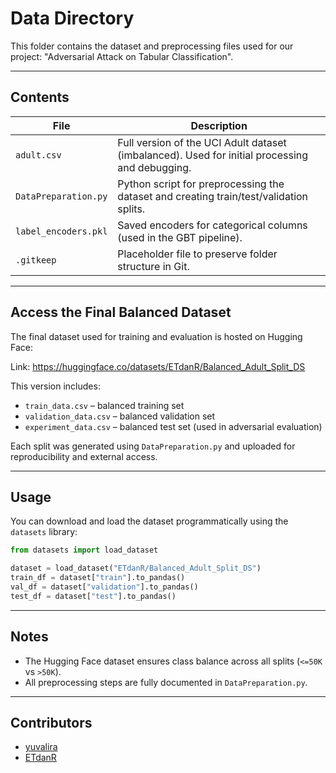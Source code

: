 # Data Directory

This folder contains the dataset and preprocessing files used for our project:
"Adversarial Attack on Tabular Classification".

---

## Contents

| File | Description |
|------|-------------|
| `adult.csv` | Full version of the UCI Adult dataset (imbalanced). Used for initial processing and debugging. |
| `DataPreparation.py` | Python script for preprocessing the dataset and creating train/test/validation splits. |
| `label_encoders.pkl` | Saved encoders for categorical columns (used in the GBT pipeline). |
| `.gitkeep` | Placeholder file to preserve folder structure in Git. |

---

## Access the Final Balanced Dataset

The final dataset used for training and evaluation is hosted on Hugging Face:

Link: https://huggingface.co/datasets/ETdanR/Balanced_Adult_Split_DS

This version includes:
- `train_data.csv` – balanced training set  
- `validation_data.csv` – balanced validation set  
- `experiment_data.csv` – balanced test set (used in adversarial evaluation)

Each split was generated using `DataPreparation.py` and uploaded for reproducibility and external access.

---

## Usage

You can download and load the dataset programmatically using the `datasets` library:

```python
from datasets import load_dataset

dataset = load_dataset("ETdanR/Balanced_Adult_Split_DS")
train_df = dataset["train"].to_pandas()
val_df = dataset["validation"].to_pandas()
test_df = dataset["test"].to_pandas()
```

---

## Notes

- The Hugging Face dataset ensures class balance across all splits (`<=50K` vs `>50K`).
- All preprocessing steps are fully documented in `DataPreparation.py`.

---

## Contributors

- [yuvalira](https://github.com/yuvalira)  
- [ETdanR](https://huggingface.co/ETdanR)
